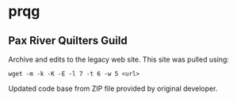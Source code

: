 # prqg
## Pax River Quilters Guild

Archive and edits to the legacy web site.  This site was pulled using:

```
wget -m -k -K -E -l 7 -t 6 -w 5 <url>
```

Updated code base from ZIP file provided by original developer.

